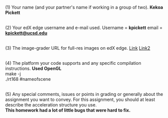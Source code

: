 (1) Your name (and your partner's name if working in a group of two). 
**Kekoa Pickett**

<br>(2) Your edX edge username and e-mail used. 
Username = **kpickett** email = **kpickett@ucsd.edu** 

<br>(3) The image-grader URL for full-res images on edX edge. 
[Link](https://raviucsdgroup.s3.amazonaws.com/homework3a/3851b050fb730643a508b2929926d306/20250507065536/index.html)
[Link2](https://raviucsdgroup.s3.amazonaws.com/homework3b/3851b050fb730643a508b2929926d306/20250507062552/index.html)

<br>(4) The platform your code supports and any specific compilation instructions.
**Used OpenGL**<br>
make -j <br>
./rt168 #nameofscene <br>

<br>(5) Any special comments, issues or points in grading or generally about the assignment you want to convey. For this assignment, you should at least describe the acceleration structure you use.
<br>
**This homework had a lot of little bugs that were hard to fix.**
